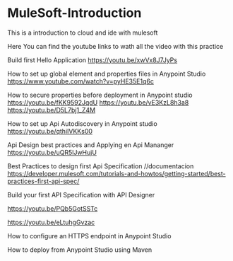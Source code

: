# MuleSoft-Introduction
This is a introduction to cloud and ide with mulesoft

Here You can find the youtube links to wath all the video with this practice


Build first Hello Application
https://youtu.be/xwVx8J7JyPs

How to set up global element and properties files in Anypoint Studio
https://www.youtube.com/watch?v=pyHE35E1q6c

How to secure properties before deployment in Anypoint studio
https://youtu.be/fKK9592JqdU
https://youtu.be/vE3KzL8h3a8
https://youtu.be/D5L7bj1_Z4M

How to set up Api Autodiscovery in Anypoint studio
https://youtu.be/qthiIVKKs00

Api Design best practices and Applying en Api Mananger
https://youtu.be/uQR5lJwHujU

Best Practices to design first Api Specification //documentacion
https://developer.mulesoft.com/tutorials-and-howtos/getting-started/best-practices-first-api-spec/

Build your first API Specification with API Designer

https://youtu.be/PQb5GotSSTc

https://youtu.be/eLtuhgGvzac

How to configure an HTTPS endpoint in Anypoint Studio


How to deploy from Anypoint Studio using Maven








